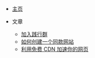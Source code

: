 * [主页](README.md)


* 文章
  * [加入践行群](jian-xing-qun/README.md)
  * [如何创建一个同款网站](new-blog/README.md)
  * [利用免费 CDN 加速你的网页](speedup-web/speedup-web.md)